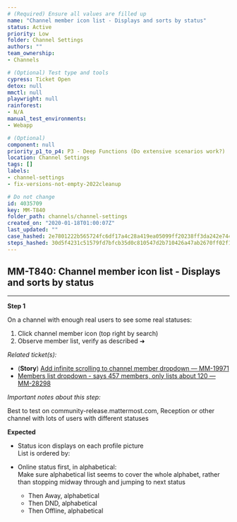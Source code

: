 ```yaml
---
# (Required) Ensure all values are filled up
name: "Channel member icon list - Displays and sorts by status"
status: Active
priority: Low
folder: Channel Settings
authors: ""
team_ownership: 
- Channels

# (Optional) Test type and tools
cypress: Ticket Open
detox: null
mmctl: null
playwright: null
rainforest: 
- N/A
manual_test_environments: 
- Webapp

# (Optional)
component: null
priority_p1_to_p4: P3 - Deep Functions (Do extensive scenarios work?)
location: Channel Settings
tags: []
labels: 
- channel-settings
- fix-versions-not-empty-2022cleanup

# Do not change
id: 4035709
key: MM-T840
folder_path: channels/channel-settings
created_on: "2020-01-18T01:00:07Z"
last_updated: ""
case_hashed: 2e7801222b565724fc6df17a4c28a419ea05099ff20238ff3da242e744847bd2ab852d25e3ddf0c96310180e3277041f
steps_hashed: 30d5f4231c51579fd7bfcb35d0c810547d2b710426a47ab2670ff02f1c519083797cc919fceaa6c7979e3b28b4d505ec
---
```


## MM-T840: Channel member icon list - Displays and sorts by status

---

**Step 1**

On a channel with enough real users to see some real statuses:

1. Click channel member icon (top right by search)
2. Observe member list, verify as described ➜

_Related ticket(s):_

- (**Story**) [Add infinite scrolling to channel member dropdown — MM-19971](https://mattermost.atlassian.net/browse/MM-19971)
- [Members list dropdown - says 457 members, only lists about 120 — MM-28298](https://mattermost.atlassian.net/browse/MM-28298)

_Important notes about this step:_

Best to test on community-release.mattermost.com, Reception or other channel with lots of users with different statuses

**Expected**

- Status icon displays on each profile picture\
  List is ordered by:

- Online status first, in alphabetical:\
  Make sure alphabetical list seems to cover the whole alphabet, rather than stopping midway through and jumping to next status

  - Then Away, alphabetical
  - Then DND, alphabetical
  - Then Offline, alphabetical
